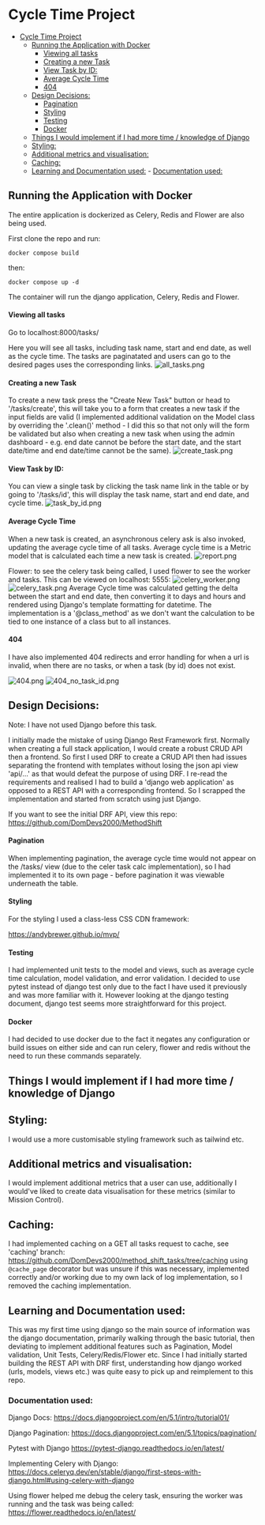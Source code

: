 # Cycle Time Project

<!--toc:start-->

- [Cycle Time Project](#cycle-time-project)
  - [Running the Application with Docker](#running-the-application-with-docker)
    - [Viewing all tasks](#viewing-all-tasks)
    - [Creating a new Task](#creating-a-new-task)
    - [View Task by ID:](#view-task-by-id)
    - [Average Cycle Time](#average-cycle-time)
    - [404](#404)
  - [Design Decisions:](#design-decisions)
    - [Pagination](#pagination)
    - [Styling](#styling)
    - [Testing](#testing)
    - [Docker](#docker)
  - [Things I would implement if I had more time / knowledge of Django](#things-i-would-implement-if-i-had-more-time-knowledge-of-django)
  - [Styling:](#styling)
  - [Additional metrics and visualisation:](#additional-metrics-and-visualisation)
  - [Caching:](#caching)
  - [Learning and Documentation used:](#learning-and-documentation-used) - [Documentation used:](#documentation-used)
  <!--toc:end-->

## Running the Application with Docker

The entire application is dockerized as Celery, Redis and Flower are also being used.

First clone the repo and run:

```
docker compose build
```

then:

```
docker compose up -d

```

The container will run the django application, Celery, Redis and Flower.

#### Viewing all tasks

Go to localhost:8000/tasks/

Here you will see all tasks, including task name, start and end date, as well as the cycle time. The tasks are
paginatated and users can go to the desired pages uses the corresponding links.
![all_tasks.png](screenshots/all_tasks.png)

#### Creating a new Task

To create a new task press the "Create New Task" button or head to '/tasks/create', this will take you to a form that
creates a new task if the input fields are valid (I implemented additional validation on the Model class by overriding
the '.clean()' method - I did this so that not only will the form be validated but also when creating a new task when
using the admin dashboard - e.g. end date cannot be before the start date, and the start date/time and end date/time
cannot be the same).
![create_task.png](screenshots/create_task.png)

#### View Task by ID:

You can view a single task by clicking the task name link in the table or by going to '/tasks/id', this will display the
task name, start and end date, and cycle time.
![task_by_id.png](screenshots/task_by_id.png)

#### Average Cycle Time

When a new task is created, an asynchronous celery ask is also invoked, updating the average cycle time of all tasks.
Average cycle time is a Metric model that is calculated each time a new task is created.
![report.png](screenshots/report.png)

Flower: to see the celery task being called, I used flower to see the worker and tasks. This can be viewed on localhost:
5555:
![celery_worker.png](screenshots/celery_worker.png)
![celery_task.png](screenshots/celery_task.png)
Average Cycle time was calculated getting the delta between the start and end date, then converting it to days and hours
and rendered using Django's template formatting for datetime. The implementation is a '@class_method' as we don't want the
calculation to be tied to one instance of a class but to all instances.

#### 404

I have also implemented 404 redirects and error handling for when a url is invalid, when there are no tasks, or when a
task (by id) does not exist.

![404.png](screenshots/404.png)
![404_no_task_id.png](screenshots/404_no_task_id.png)

## Design Decisions:

Note:
I have not used Django before this task.

I initially made the mistake of using Django Rest Framework first. Normally when creating a full stack application, I would create a robust CRUD API then a frontend.
So first I used DRF to create a CRUD API then had issues separating the frontend with templates without losing the json api view 'api/...' as that would defeat the purpose of using DRF. I re-read the requirements
and realised I had to build a 'django web application' as opposed to a REST API with a corresponding frontend. So I scrapped the implementation and started from scratch using just Django.

If you want to see the initial DRF API, view this repo:
https://github.com/DomDevs2000/MethodShift

#### Pagination

When implementing pagination, the average cycle time would not appear on the /tasks/ view (due to the celer task calc
implementation), so I had implemented it to its own page - before pagination it was viewable underneath the table.

#### Styling

For the styling I used a class-less CSS CDN framework:

https://andybrewer.github.io/mvp/

#### Testing

I had implemented unit tests to the model and views, such as average cycle time calculation, model validation, and error validation.
I decided to use pytest instead of django test only due to the fact I have used it previously and was more familiar with
it. However looking at the django testing document, django test seems more straightforward for this project.

#### Docker

I had decided to use docker due to the fact it negates any configuration or build issues on either side and can run
celery, flower and redis without the need to run these commands separately.

## Things I would implement if I had more time / knowledge of Django

## Styling:

I would use a more customisable styling framework such as tailwind etc.

## Additional metrics and visualisation:

I would implement additional metrics that a user can use, additionally I would've liked to create data visualisation for
these metrics (similar to Mission Control).

## Caching:

I had implemented caching on a GET all tasks request to cache, see 'caching'
branch: https://github.com/DomDevs2000/method_shift_tasks/tree/caching
using ` @cache_page` decorator but was unsure if this was necessary, implemented correctly and/or working due to my own
lack of log implementation, so I removed the caching implementation.

## Learning and Documentation used:

This was my first time using django so the main source of information was the django documentation, primarily walking
through the basic tutorial, then deviating to implement additional features such as Pagination, Model validation, Unit
Tests, Celery/Redis/Flower etc.
Since I had initially started building the REST API with DRF first, understanding how django worked (urls, models, views
etc.) was quite easy to pick up and reimplement to this repo.

### Documentation used:

Django Docs:
https://docs.djangoproject.com/en/5.1/intro/tutorial01/

Django Pagination:
https://docs.djangoproject.com/en/5.1/topics/pagination/

Pytest with Django
https://pytest-django.readthedocs.io/en/latest/

Implementing Celery with Django:
https://docs.celeryq.dev/en/stable/django/first-steps-with-django.html#using-celery-with-django

Using flower helped me debug the celery task, ensuring the worker was running and the task was being called:
https://flower.readthedocs.io/en/latest/
